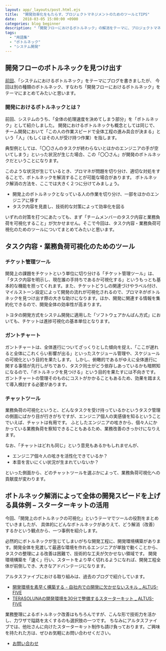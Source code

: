 ```yaml
---
layout: app/_layouts/post.html.ejs
title:  "開発効率化をもたらす、プロジェクトマネジメントのためのツールとTIPS"
date:   2018-03-05 15:00:00 +0900
categories: blog beginner
description: "「開発フローにおけるボトルネック」の解消をテーマに、プロジェクトマネジメントのためのツールの役割を整理してみました。チケット管理ツール・ガントチャート・チャットツールをそれぞれ位置付けたのち、最後に「技術力による解決」に触れます。"
tags:
  - "用語集"
  - "ボトルネック"
  - "システム開発"
---
```

## 開発フローのボトルネックを見つけ出す

[前回](https://www.altus5.co.jp/blog/beginner/2018/03/02/bottleneck/)、「システムにおけるボトルネック」をテーマにブログを書きましたが、
今回は別の種類のボトルネック、すなわち「開発フローにおけるボトルネック」をテーマにまとめてみたいと思います。

### 開発におけるボトルネックとは？

前回、システムのうち、「全体の処理速度を決めてしまう部分」を「ボトルネック」として紹介しました。
開発におけるボトルネックも概念としては同じで、チーム開発において「この人の作業スピードで全体工程の進み具合が決まる」という「人」（もしくはその人が受け持つ作業）を指します。

典型例としては、「〇〇さんのタスクが終わらないとほかのエンジニアの手が空いてしまう」といった状況が生じた場合、この「〇〇さん」が開発のボトルネックだということになります。

このような状況が生じているとき、プロマネが問題を切り分け、適切な対処をすることで、ボトルネックを解消することが可能な場合があります。
ボトルネック解消の方法を、ここでは大きく２つに分けてみましょう。

* 開発上のボトルネックとなっている人の作業を切り分け、一部をほかのエンジニアに移す
* タスク内容を見直し、技術的な対策によって効率化を図る

いずれの対策を打つにあたっても、まず「チームメンバーのタスク内容と業務負荷を可視化すること」が欠かせません。そこで今回は、タスク内容・業務負荷可視化のためのツールについてまとめてみたいと思います。

## タスク内容・業務負荷可視化のためのツール

### チケット管理ツール

開発上の課題をチケットという単位に切り分ける「チケット管理ツール」は、「タスク内容を明示し、現在誰の手持ちであるか可視化する」というもっとも基本的な機能を担ってくれます。また、チケットどうしの関連づけやラベル付け、マイルストーン設定によって開発の流れが可視化されるので、プロマネがボトルネックを見つけ出す際の大きな助けになります。ほか、開発に関連する情報を集約化できるので、開発全体の効率性が高まります。

トヨタの開発方式をシステム開発に適用した「ソフトウェアかんばん方式」においても、チケットは進捗可視化の基本単位となります。

### ガントチャート

ガントチャートは、全体進行についてざっくりとした傾向を捉え、「ここが遅れると全体にこれくらい影響が出る」といったスケジュール管理や、スケジュールの可視化という目的を果たします。
しかし、俯瞰的であるがゆえに全体進行に関する事情が先行しがちであり、タスク同士がどう依存しあっているかも暗黙知になるので、「ボトルネックを見つける」という目的を果たすには不向きです。
ガントチャートの管理そのものにコストがかかることもあるため、効果を踏まえて導入検討する必要があります。

### チャットツール

業務負荷の可視化というと、どんなタスクを受け持っているかというタスク管理の側面にばかり目が行きがちですが、エンジニア個人の実感値を知るということでいえば、チャットは有用です。
ふとしたエンジニアの呟きから、個々人にかかっている業務負荷を察知できることもあるため、業務改善のきっかけになりえます。

なお、「チャットはどれも同じ」という意見もあるかもしれませんが、

* エンジニア個々人の呟きを活性化できているか？
* 本音を言いにくい状況が生まれていないか？

といった側面から、どのチャットツールを選ぶかによって、業務負荷可視化への貢献度が変わります。


## ボトルネック解消によって全体の開発スピードを上げる具体例 – スターターキットの活用

今回、「開発上のボトルネックの可視化」というテーマでツールの役割をまとめていきましたが、
具体的にどんなボトルネックがありえて、どう解消（改善）するかという観点から、一つ事例を紹介します。

必然的にボトルネックが生じてしまいがちな開発工程に、開発環境構築があります。開発全体を見渡して最適な環境を作れるエンジニアが単独で動くことから、タスクの整理による改善は困難で、技術的な工夫が欠かせない領域です。
開発環境構築を「速く」行い、スタートをより早く切れるようになれば、開発工程全体が前倒しでき、大きなアドバンテージになります。

アルタスファイブにおける取り組みは、過去のブログで紹介しています。

* [開発環境を素早く構築する - 自社内での開発に欠かせないスキル _ ALTUS-FIVE](https://www.altus5.co.jp/blog/altus5/2017/02/21/devenv-build/)
* [TERASOLUNAの開発環境を30分で整備するスターターキット _ ALTUS-FIVE](https://www.altus5.co.jp/blog/spring/terasoluna/2017/12/07/terasoluna-starter-kit/)

業務整理によるボトルネック改善はもちろんですが、こんな形で技術力を活かし、力ワザで隘路を太くするのも選択肢の一つです。
ちなみにアルタスファイブでは、他社さんに向けたスターターキット制作も請け負っております。ご興味を持たれた方は、ぜひお気軽にお問い合わせください。

* [お問い合わせ](https://www.altus5.co.jp/contact/)

